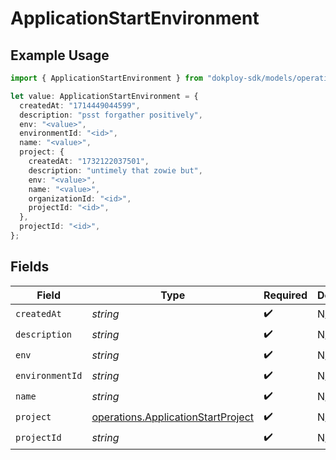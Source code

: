 # ApplicationStartEnvironment

## Example Usage

```typescript
import { ApplicationStartEnvironment } from "dokploy-sdk/models/operations";

let value: ApplicationStartEnvironment = {
  createdAt: "1714449044599",
  description: "psst forgather positively",
  env: "<value>",
  environmentId: "<id>",
  name: "<value>",
  project: {
    createdAt: "1732122037501",
    description: "untimely that zowie but",
    env: "<value>",
    name: "<value>",
    organizationId: "<id>",
    projectId: "<id>",
  },
  projectId: "<id>",
};
```

## Fields

| Field                                                                                    | Type                                                                                     | Required                                                                                 | Description                                                                              |
| ---------------------------------------------------------------------------------------- | ---------------------------------------------------------------------------------------- | ---------------------------------------------------------------------------------------- | ---------------------------------------------------------------------------------------- |
| `createdAt`                                                                              | *string*                                                                                 | :heavy_check_mark:                                                                       | N/A                                                                                      |
| `description`                                                                            | *string*                                                                                 | :heavy_check_mark:                                                                       | N/A                                                                                      |
| `env`                                                                                    | *string*                                                                                 | :heavy_check_mark:                                                                       | N/A                                                                                      |
| `environmentId`                                                                          | *string*                                                                                 | :heavy_check_mark:                                                                       | N/A                                                                                      |
| `name`                                                                                   | *string*                                                                                 | :heavy_check_mark:                                                                       | N/A                                                                                      |
| `project`                                                                                | [operations.ApplicationStartProject](../../models/operations/applicationstartproject.md) | :heavy_check_mark:                                                                       | N/A                                                                                      |
| `projectId`                                                                              | *string*                                                                                 | :heavy_check_mark:                                                                       | N/A                                                                                      |